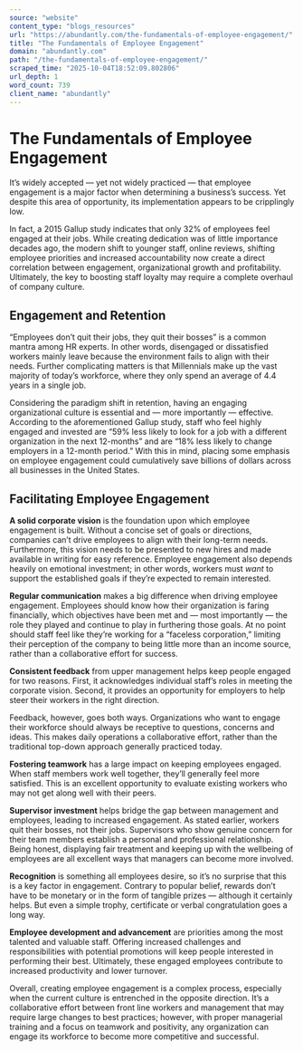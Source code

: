 ```yaml
---
source: "website"
content_type: "blogs_resources"
url: "https://abundantly.com/the-fundamentals-of-employee-engagement/"
title: "The Fundamentals of Employee Engagement"
domain: "abundantly.com"
path: "/the-fundamentals-of-employee-engagement/"
scraped_time: "2025-10-04T18:52:09.802806"
url_depth: 1
word_count: 739
client_name: "abundantly"
---
```


# The Fundamentals of Employee Engagement

It’s widely accepted — yet not widely practiced — that employee engagement is a major factor when determining a business’s success. Yet despite this area of opportunity, its implementation appears to be cripplingly low.

In fact, a 2015 Gallup study indicates that only 32% of employees feel engaged at their jobs. While creating dedication was of little importance decades ago, the modern shift to younger staff, online reviews, shifting employee priorities and increased accountability now create a direct correlation between engagement, organizational growth and profitability. Ultimately, the key to boosting staff loyalty may require a complete overhaul of company culture.

## Engagement and Retention

“Employees don’t quit their jobs, they quit their bosses” is a common mantra among HR experts. In other words, disengaged or dissatisfied workers mainly leave because the environment fails to align with their needs. Further complicating matters is that Millennials make up the vast majority of today’s workforce, where they only spend an average of 4.4 years in a single job.

Considering the paradigm shift in retention, having an engaging organizational culture is essential and — more importantly — effective. According to the aforementioned Gallup study, staff who feel highly engaged and invested are “59% less likely to look for a job with a different organization in the next 12-months” and are “18% less likely to change employers in a 12-month period.” With this in mind, placing some emphasis on employee engagement could cumulatively save billions of dollars across all businesses in the United States.

## Facilitating Employee Engagement

**A solid corporate vision** is the foundation upon which employee engagement is built. Without a concise set of goals or directions, companies can’t drive employees to align with their long-term needs. Furthermore, this vision needs to be presented to new hires and made available in writing for easy reference. Employee engagement also depends heavily on emotional investment; in other words, workers must _want_ to support the established goals if they’re expected to remain interested.

**Regular communication** makes a big difference when driving employee engagement. Employees should know how their organization is faring financially, which objectives have been met and — most importantly — the role they played and continue to play in furthering those goals. At no point should staff feel like they’re working for a “faceless corporation,” limiting their perception of the company to being little more than an income source, rather than a collaborative effort for success.

**Consistent feedback** from upper management helps keep people engaged for two reasons. First, it acknowledges individual staff’s roles in meeting the corporate vision. Second, it provides an opportunity for employers to help steer their workers in the right direction.

Feedback, however, goes both ways. Organizations who want to engage their workforce should always be receptive to questions, concerns and ideas. This makes daily operations a collaborative effort, rather than the traditional top-down approach generally practiced today.

**Fostering teamwork** has a large impact on keeping employees engaged. When staff members work well together, they’ll generally feel more satisfied. This is an excellent opportunity to evaluate existing workers who may not get along well with their peers.

**Supervisor investment** helps bridge the gap between management and employees, leading to increased engagement. As stated earlier, workers quit their bosses, not their jobs. Supervisors who show genuine concern for their team members establish a personal and professional relationship. Being honest, displaying fair treatment and keeping up with the wellbeing of employees are all excellent ways that managers can become more involved.

**Recognition** is something all employees desire, so it’s no surprise that this is a key factor in engagement. Contrary to popular belief, rewards don’t have to be monetary or in the form of tangible prizes — although it certainly helps. But even a simple trophy, certificate or verbal congratulation goes a long way.

**Employee development and advancement** are priorities among the most talented and valuable staff. Offering increased challenges and responsibilities with potential promotions will keep people interested in performing their best. Ultimately, these engaged employees contribute to increased productivity and lower turnover.

Overall, creating employee engagement is a complex process, especially when the current culture is entrenched in the opposite direction. It’s a collaborative effort between front line workers and management that may require large changes to best practices; however, with proper managerial training and a focus on teamwork and positivity, any organization can engage its workforce to become more competitive and successful.